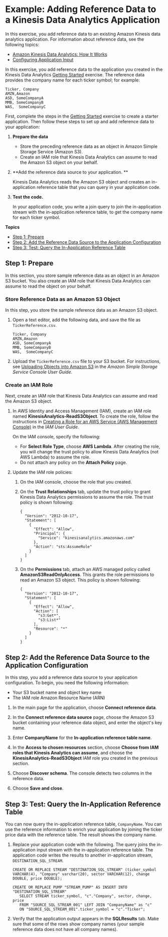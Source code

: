 # Example: Adding Reference Data to a Kinesis Data Analytics Application<a name="app-add-reference-data"></a>

In this exercise, you add reference data to an existing Amazon Kinesis data analytics application\. For information about reference data, see the following topics:
+ [Amazon Kinesis Data Analytics: How It Works](how-it-works.md)
+ [Configuring Application Input](how-it-works-input.md)

In this exercise, you add reference data to the application you created in the Kinesis Data Analytics [Getting Started](http://docs.aws.amazon.com/kinesisanalytics/latest/dev/get-started-exercise.html) exercise\. The reference data provides the company name for each ticker symbol; for example:

```
Ticker, Company
AMZN,Amazon
ASD, SomeCompanyA
MMB, SomeCompanyB
WAS,  SomeCompanyC
```

First, complete the steps in the [Getting Started](http://docs.aws.amazon.com/kinesisanalytics/latest/dev/get-started-exercise.html) exercise to create a starter application\. Then follow these steps to set up and add reference data to your application:

1. **Prepare the data**
   + Store the preceding reference data as an object in Amazon Simple Storage Service \(Amazon S3\)\.
   + Create an IAM role that Kinesis Data Analytics can assume to read the Amazon S3 object on your behalf\.

1. **Add the reference data source to your application\. **

   Kinesis Data Analytics reads the Amazon S3 object and creates an in\-application reference table that you can query in your application code\.

1. **Test the code\.**

   In your application code, you write a join query to join the in\-application stream with the in\-application reference table, to get the company name for each ticker symbol\.

**Topics**
+ [Step 1: Prepare](#add-refdata-prepare)
+ [Step 2: Add the Reference Data Source to the Application Configuration](#add-refdata-create-iamrole)
+ [Step 3: Test: Query the In\-Application Reference Table](#add-refdata-test)

## Step 1: Prepare<a name="add-refdata-prepare"></a>

In this section, you store sample reference data as an object in an Amazon S3 bucket\. You also create an IAM role that Kinesis Data Analytics can assume to read the object on your behalf\.

### Store Reference Data as an Amazon S3 Object<a name="prepare-create-s3object"></a>

In this step, you store the sample reference data as an Amazon S3 object\.

1. Open a text editor, add the following data, and save the file as `TickerReference.csv`\. 

   ```
   Ticker, Company
   AMZN,Amazon
   ASD, SomeCompanyA
   MMB, SomeCompanyB
   WAS,  SomeCompanyC
   ```

1. Upload the `TickerReference.csv` file to your S3 bucket\. For instructions, see [Uploading Objects into Amazon S3](http://docs.aws.amazon.com/AmazonS3/latest/user-guide/UploadingObjectsintoAmazonS3.html) in the *Amazon Simple Storage Service Console User Guide*\.

### Create an IAM Role<a name="prepare-create-iamrole"></a>

Next, create an IAM role that Kinesis Data Analytics can assume and read the Amazon S3 object\.

1. In AWS Identity and Access Management \(IAM\), create an IAM role named **KinesisAnalytics\-ReadS3Object**\. To create the role, follow the instructions in [Creating a Role for an AWS Service \(AWS Management Console\)](http://docs.aws.amazon.com/IAM/latest/UserGuide/id_roles_create_for-service.html#roles-creatingrole-service-console) in the *IAM User Guide*\.

   On the IAM console, specify the following:
   + For **Select Role Type**, choose **AWS Lambda**\. After creating the role, you will change the trust policy to allow Kinesis Data Analytics \(not AWS Lambda\) to assume the role\.
   + Do not attach any policy on the **Attach Policy** page\.

1. Update the IAM role policies:

   1. On the IAM console, choose the role that you created\.

   1. On the **Trust Relationships** tab, update the trust policy to grant Kinesis Data Analytics permissions to assume the role\. The trust policy is shown following:

      ```
      {
        "Version": "2012-10-17",
        "Statement": [
          {
            "Effect": "Allow",
            "Principal": {
              "Service": "kinesisanalytics.amazonaws.com"
            },
            "Action": "sts:AssumeRole"
          }
        ]
      }
      ```

   1. On the **Permissions** tab, attach an AWS managed policy called **AmazonS3ReadOnlyAccess**\. This grants the role permissions to read an Amazon S3 object\. This policy is shown following:

      ```
      {
        "Version": "2012-10-17",
        "Statement": [
          {
            "Effect": "Allow",
            "Action": [
              "s3:Get*",
              "s3:List*"
            ],
            "Resource": "*"
          }
        ]
      }
      ```

## Step 2: Add the Reference Data Source to the Application Configuration<a name="add-refdata-create-iamrole"></a>

In this step, you add a reference data source to your application configuration\. To begin, you need the following information: 
+ Your S3 bucket name and object key name
+ The IAM role Amazon Resource Name \(ARN\)

1. In the main page for the application, choose **Connect reference data**\.

1. In the **Connect reference data source** page, choose the Amazon S3 bucket containing your reference data object, and enter the object's key name\.

1. Enter **CompanyName** for the **In\-application reference table name**\.

1. In the **Access to chosen resources** section, choose **Choose from IAM roles that Kinesis Analytics can assume**, and choose the **KinesisAnalytics\-ReadS3Object** IAM role you created in the previous section\.

1. Choose **Discover schema**\. The console detects two columns in the reference data\.

1. Choose **Save and close**\.

## Step 3: Test: Query the In\-Application Reference Table<a name="add-refdata-test"></a>

You can now query the in\-application reference table, `CompanyName`\. You can use the reference information to enrich your application by joining the ticker price data with the reference table\. The result shows the company name\.

1. Replace your application code with the following\. The query joins the in\-application input stream with the in\-application reference table\. The application code writes the results to another in\-application stream, `DESTINATION_SQL_STREAM`\. 

   ```
   CREATE OR REPLACE STREAM "DESTINATION_SQL_STREAM" (ticker_symbol VARCHAR(4), "Company" varchar(20), sector VARCHAR(12), change DOUBLE, price DOUBLE);
   
   CREATE OR REPLACE PUMP "STREAM_PUMP" AS INSERT INTO "DESTINATION_SQL_STREAM"
      SELECT STREAM ticker_symbol, "c"."Company", sector, change, price
      FROM "SOURCE_SQL_STREAM_001" LEFT JOIN "CompanyName" as "c"
      ON "SOURCE_SQL_STREAM_001".ticker_symbol = "c"."Ticker";
   ```

1. Verify that the application output appears in the **SQLResults** tab\. Make sure that some of the rows show company names \(your sample reference data does not have all company names\)\.